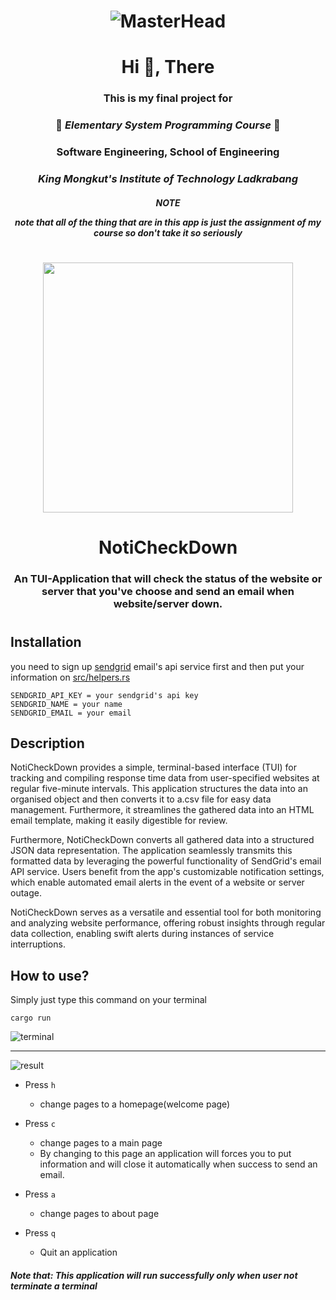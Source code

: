 
<h1 align="center">

![MasterHead](https://se.kmitl.ac.th/assets/se.png)

</h1>

<h1 align="center">Hi 👋, There</h1>
<h3 align="center">This is my final project for</h3>

<div align="center">

### 🦀 *Elementary System Programming Course* 🦀</div>

<h3 align="center">Software Engineering, School of Engineering</h3>
<h3 align="center">

*King Mongkut's Institute of Technology Ladkrabang* 
</h3>

<h4 align="center">

**_NOTE_**

*note that all of the thing that are in this app is just the assignment of my course so don't take it so seriously*

</h4>

<h1 align= "center">

<img src="https://media.tenor.com/g7GCc40VwecAAAAi/rafs-rafsdesign.gif" width=400></img>

</h1>

<h1 align="center">NotiCheckDown</h1>
<h3 align="center">An TUI-Application that will check the status of the website or server that you've choose and send an email when website/server down.</h3>

<h1></h1>

## Installation
you need to sign up [sendgrid](https://sendgrid.com) email's api service first and then put your information on [src/helpers.rs](https://github.com/serayutaka/TUI-App/blob/main/src/helpers.rs#L34)
```
SENDGRID_API_KEY = your sendgrid's api key
SENDGRID_NAME = your name
SENDGRID_EMAIL = your email
```

## Description
NotiCheckDown provides a simple, terminal-based interface (TUI) for tracking and compiling response time data from user-specified websites at regular five-minute intervals. This application structures the data into an organised object and then converts it to a.csv file for easy data management. Furthermore, it streamlines the gathered data into an HTML email template, making it easily digestible for review.

Furthermore, NotiCheckDown converts all gathered data into a structured JSON data representation. The application seamlessly transmits this formatted data by leveraging the powerful functionality of SendGrid's email API service. Users benefit from the app's customizable notification settings, which enable automated email alerts in the event of a website or server outage.

NotiCheckDown serves as a versatile and essential tool for both monitoring and analyzing website performance, offering robust insights through regular data collection, enabling swift alerts during instances of service interruptions.

## How to use?
Simply just type this command on your terminal
```
cargo run
```
![terminal](https://github.com/serayutaka/TUI-App/assets/121752252/97416298-8bb4-457b-af45-50842746d194)

---
![result](https://media0.giphy.com/media/v1.Y2lkPTc5MGI3NjExdmFpMjBtZXgwZnlrYTluZGswZ29pNHI0ZnZrdDVucTBsMnVzNzFvMCZlcD12MV9pbnRlcm5hbF9naWZfYnlfaWQmY3Q9Zw/ITvW1NqvbwXJllpjAD/giphy.gif)


- Press `h`
    - change pages to a homepage(welcome page)

- Press `c`
    - change pages to a main page
    - By changing to this page an application will forces you to put information and will close it automatically when success to send an email.

- Press `a`
    - change pages to about page

- Press `q`
    - Quit an application

<h4>

_Note that: This application will run successfully only when user not terminate a terminal_

</h4>

